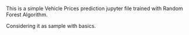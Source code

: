 This is a simple Vehicle Prices prediction jupyter file trained with Random Forest Algorithm.

Considering it as sample with basics.
